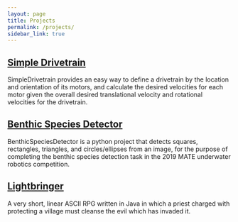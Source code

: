 ```yaml
---
layout: page
title: Projects
permalink: /projects/
sidebar_link: true
---
```


## [Simple Drivetrain](/projects/simpledrivetrain)
SimpleDrivetrain provides an easy way to define a drivetrain 
by the location and orientation of its motors, and calculate 
the desired velocities for each motor given the overall 
desired translational velocity and rotational velocities 
for the drivetrain.

## [Benthic Species Detector](/projects/benthicspeciesdetector)
BenthicSpeciesDetector is a python project that detects squares, 
rectangles, triangles, and circles/ellipses from an image, for 
the purpose of completing the benthic species detection task in 
the 2019 MATE underwater robotics competition.

## [Lightbringer](/projects/lightbringer)
A very short, linear ASCII RPG written in Java in which a priest charged with 
protecting a village must cleanse the evil which has invaded it.
